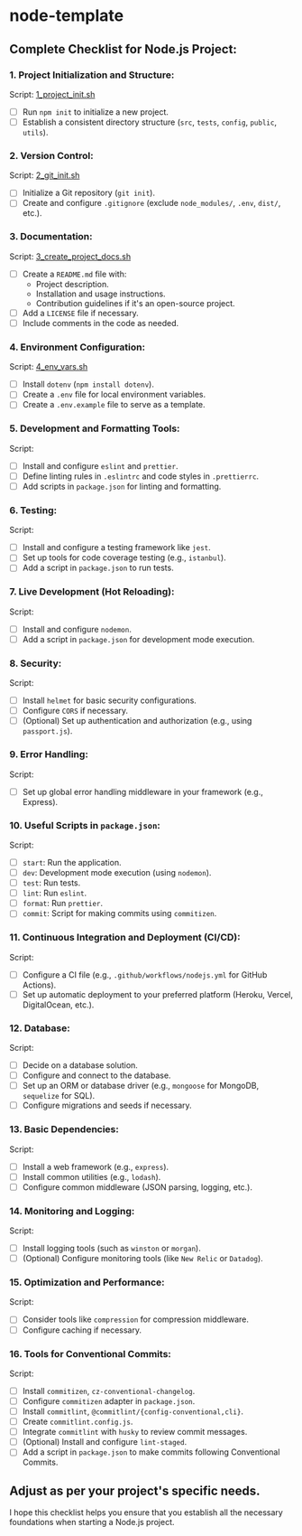 # node-template

## Complete Checklist for Node.js Project:

### 1. Project Initialization and Structure: 
  Script: [1_project_init.sh](scripts/1_project_init.sh)
  
  - [ ] Run `npm init` to initialize a new project.
  - [ ] Establish a consistent directory structure (`src`, `tests`, `config`, `public`, `utils`).

### 2. Version Control: 
  Script: [2_git_init.sh](scripts/2_git_init.sh)
  
  - [ ] Initialize a Git repository (`git init`).
  - [ ] Create and configure `.gitignore` (exclude `node_modules/`, `.env`, `dist/`, etc.).

### 3. Documentation: 
  Script: [3_create_project_docs.sh](scripts/3_create_project_docs.sh)
  
  - [ ] Create a `README.md` file with:
    - Project description.
    - Installation and usage instructions.
    - Contribution guidelines if it's an open-source project.
  - [ ] Add a `LICENSE` file if necessary.
  - [ ] Include comments in the code as needed.

### 4. Environment Configuration:
  Script: [4_env_vars.sh](scripts/4_env_vars.sh)
  
  - [ ] Install `dotenv` (`npm install dotenv`).
  - [ ] Create a `.env` file for local environment variables.
  - [ ] Create a `.env.example` file to serve as a template.

### 5. Development and Formatting Tools:
  Script: 
  
  - [ ] Install and configure `eslint` and `prettier`.
  - [ ] Define linting rules in `.eslintrc` and code styles in `.prettierrc`.
  - [ ] Add scripts in `package.json` for linting and formatting.

### 6. Testing:
  Script: 
  
  - [ ] Install and configure a testing framework like `jest`.
  - [ ] Set up tools for code coverage testing (e.g., `istanbul`).
  - [ ] Add a script in `package.json` to run tests.

### 7. Live Development (Hot Reloading):
  Script: 
  
  - [ ] Install and configure `nodemon`.
  - [ ] Add a script in `package.json` for development mode execution.

### 8. Security:
  Script: 
  
  - [ ] Install `helmet` for basic security configurations.
  - [ ] Configure `CORS` if necessary.
  - [ ] (Optional) Set up authentication and authorization (e.g., using `passport.js`).

### 9. Error Handling:
  Script: 
  
  - [ ] Set up global error handling middleware in your framework (e.g., Express).

### 10. Useful Scripts in `package.json`:
  Script: 
  
  - [ ] `start`: Run the application.
  - [ ] `dev`: Development mode execution (using `nodemon`).
  - [ ] `test`: Run tests.
  - [ ] `lint`: Run `eslint`.
  - [ ] `format`: Run `prettier`.
  - [ ] `commit`: Script for making commits using `commitizen`.

### 11. Continuous Integration and Deployment (CI/CD):
  Script: 
  
  - [ ] Configure a CI file (e.g., `.github/workflows/nodejs.yml` for GitHub Actions).
  - [ ] Set up automatic deployment to your preferred platform (Heroku, Vercel, DigitalOcean, etc.).

### 12. Database:
  Script: 
  
  - [ ] Decide on a database solution.
  - [ ] Configure and connect to the database.
  - [ ] Set up an ORM or database driver (e.g., `mongoose` for MongoDB, `sequelize` for SQL).
  - [ ] Configure migrations and seeds if necessary.

### 13. Basic Dependencies:
  Script: 
  
  - [ ] Install a web framework (e.g., `express`).
  - [ ] Install common utilities (e.g., `lodash`).
  - [ ] Configure common middleware (JSON parsing, logging, etc.).

### 14. Monitoring and Logging:
  Script: 
  
  - [ ] Install logging tools (such as `winston` or `morgan`).
  - [ ] (Optional) Configure monitoring tools (like `New Relic` or `Datadog`).

### 15. Optimization and Performance:
  Script: 
  
  - [ ] Consider tools like `compression` for compression middleware.
  - [ ] Configure caching if necessary.

### 16. Tools for Conventional Commits:
  Script: 
  
  - [ ] Install `commitizen`, `cz-conventional-changelog`.
  - [ ] Configure `commitizen` adapter in `package.json`.
  - [ ] Install `commitlint`, `@commitlint/{config-conventional,cli}`.
  - [ ] Create `commitlint.config.js`.
  - [ ] Integrate `commitlint` with `husky` to review commit messages.
  - [ ] (Optional) Install and configure `lint-staged`.
  - [ ] Add a script in `package.json` to make commits following Conventional Commits.

## Adjust as per your project's specific needs.

I hope this checklist helps you ensure that you establish all the necessary foundations when starting a Node.js project.

